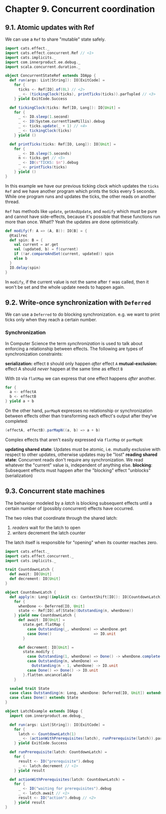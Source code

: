 # Chapter 9. Concurrent coordination

## 9.1. Atomic updates with Ref

We can use a `Ref` to share "mutable" state safely.

```scala
import cats.effect._
import cats.effect.concurrent.Ref // <1>
import cats.implicits._
import com.innerproduct.ee.debug._
import scala.concurrent.duration._

object ConcurrentStateRef extends IOApp {
  def run(args: List[String]): IO[ExitCode] =
    for {
      ticks <- Ref[IO].of(0L) // <2>
      _ <- (tickingClock(ticks), printTicks(ticks)).parTupled // <3>
    } yield ExitCode.Success

  def tickingClock(ticks: Ref[IO, Long]): IO[Unit] =
    for {
      _ <- IO.sleep(1.second)
      _ <- IO(System.currentTimeMillis).debug
      _ <- ticks.update(_ + 1) // <4>
      _ <- tickingClock(ticks)
    } yield ()

  def printTicks(ticks: Ref[IO, Long]): IO[Unit] =
    for {
      _ <- IO.sleep(5.seconds)
      n <- ticks.get // <5>
      _ <- IO(s"TICKS: $n").debug
      _ <- printTicks(ticks)
    } yield ()
}
```

In this example we have our previous ticking clock which updates the `ticks` `Ref` and we have another program which prints the ticks every 5 seconds. While one program runs and updates the ticks, the other reads on another thread.

`Ref` has methods like `update`, `getAndUpdate`, and `modify` which must be pure and cannot have side-effects, because it's possible that these functions run more than once. What!? Yeah the updates are done optimistically.

```scala
def modify(f: A => (A, B)): IO[B] = {
  @tailrec
  def spin: B = {
    val current = ar.get
    val (updated, b) = f(current)
    if (!ar.compareAndSet(current, updated)) spin
    else b
  }
  IO.delay(spin)
}
```

In `modify`, if the current value is not the same after `f` was called, then it won't be set and the whole update needs to happen again.

## 9.2. Write-once synchronization with `Deferred`

We can use a `Deferred` to do blocking synchronization. e.g. we want to print ticks only when they reach a certain number.

### Synchronization

In Computer Science the term *synchronization* is used to talk about enforcing a relationship between effects. The following are types of synchronization constraints:

**serialization:** effect `B` should only happen *after* effect `A`
**mutual-exclusion:** effect A should *never* happen at the same time as effect `B`

With `IO` via `flatMap` we can express that one effect happens *after* another.

```scala
for {
  a <- effectA
  b <- effectB
} yield a + b
```

On the other hand, `parMapN` expresses no relationship or synchronization between effects other than transforming each effect's output after they've completed:

```scala
(effectA, effectB).parMapN((a, b) => a + b)
```

Complex effects that aren't easily expressed via `flatMap` or `parMapN`:

**updating shared state**: Updates must be atomic, i.e. mutually exclusive with respect to other updates, otherwise updates may be "lost"
**reading shared state**: Concurrent reads don't require any synchronization. We read whatever the "current" value is, independent of anything else.
**blocking**: Subsequent effects must happen after the "blocking" effect "unblocks" (serialization)

## 9.3. Concurrent state machines

The behaviopr modeled by a *latch* is blocking subsequent effects until a certain number of (possibly concurrent) effects have occurred.

The two roles that coordinate through the shared latch:

1. *readers* wait for the latch to open
2. *writers* decrement the latch counter

The latch itself is responsible for "opening" when its counter reaches zero.

```scala
import cats.effect._
import cats.effect.concurrent._
import cats.implicits._

trait CountdownLatch {
  def await: IO[Unit]
  def decrement: IO[Unit]
}

object CountdownLatch {
  def apply(n: Long)(implicit cs: ContextShift[IO]): IO[CountdownLatch] =
    for {
      whenDone <- Deferred[IO, Unit]
      state <- Ref[IO].of[State](Outstanding(n, whenDone))
    } yield new CountdownLatch {
      def await: IO[Unit] =
        state.get.flatMap {
          case Outstanding(_, whenDone) => whenDone.get
          case Done()                   => IO.unit
        }

      def decrement: IO[Unit] =
        state.modify {
          case Outstanding(1, whenDone) => Done() -> whenDone.complete(())
          case Outstanding(n, whenDone) =>
            Outstanding(n - 1, whenDone) -> IO.unit
          case Done() => Done() -> IO.unit
        }.flatten.uncancelable
    }

  sealed trait State
  case class Outstanding(n: Long, whenDone: Deferred[IO, Unit]) extends State
  case class Done() extends State
}

object LatchExample extends IOApp {
  import com.innerproduct.ee.debug._

  def run(args: List[String]): IO[ExitCode] =
    for {
      latch <- CountdownLatch(1)
      _ <- (actionWithPrerequisites(latch), runPrerequisite(latch)).parTupled
    } yield ExitCode.Success

  def runPrerequisite(latch: CountdownLatch) =
    for {
      result <- IO("prerequisite").debug
      _ <- latch.decrement // <1>
    } yield result

  def actionWithPrerequisites(latch: CountdownLatch) =
    for {
      _ <- IO("waiting for prerequisites").debug
      _ <- latch.await // <1>
      result <- IO("action").debug // <2>
    } yield result
}
```
